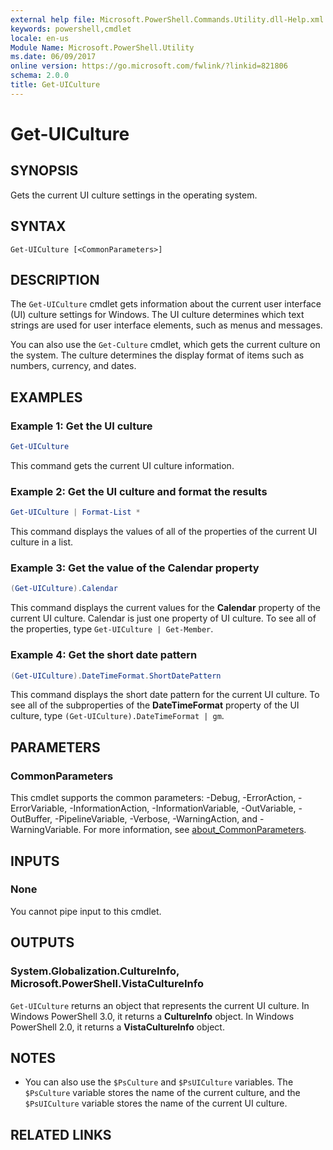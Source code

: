 ```yaml
---
external help file: Microsoft.PowerShell.Commands.Utility.dll-Help.xml
keywords: powershell,cmdlet
locale: en-us
Module Name: Microsoft.PowerShell.Utility
ms.date: 06/09/2017
online version: https://go.microsoft.com/fwlink/?linkid=821806
schema: 2.0.0
title: Get-UICulture
---
```

# Get-UICulture

## SYNOPSIS
Gets the current UI culture settings in the operating system.

## SYNTAX

```
Get-UICulture [<CommonParameters>]
```

## DESCRIPTION

The `Get-UICulture` cmdlet gets information about the current user interface (UI) culture settings
for Windows.
The UI culture determines which text strings are used for user interface elements, such as menus and
messages.

You can also use the `Get-Culture` cmdlet, which gets the current culture on the system.
The culture determines the display format of items such as numbers, currency, and dates.

## EXAMPLES

### Example 1: Get the UI culture

```powershell
Get-UICulture
```

This command gets the current UI culture information.

### Example 2: Get the UI culture and format the results

```powershell
Get-UICulture | Format-List *
```

This command displays the values of all of the properties of the current UI culture in a list.

### Example 3: Get the value of the Calendar property

```powershell
(Get-UICulture).Calendar
```

This command displays the current values for the **Calendar** property of the current UI culture.
Calendar is just one property of UI culture.
To see all of the properties, type `Get-UICulture | Get-Member`.

### Example 4: Get the short date pattern

```powershell
(Get-UICulture).DateTimeFormat.ShortDatePattern
```

This command displays the short date pattern for the current UI culture.
To see all of the subproperties of the **DateTimeFormat** property of the UI culture, type
`(Get-UICulture).DateTimeFormat | gm`.

## PARAMETERS

### CommonParameters

This cmdlet supports the common parameters: -Debug, -ErrorAction, -ErrorVariable,
-InformationAction, -InformationVariable, -OutVariable, -OutBuffer, -PipelineVariable, -Verbose,
-WarningAction, and -WarningVariable. For more information, see [about_CommonParameters](../Microsoft.PowerShell.Core/About/about_CommonParameters.md).

## INPUTS

### None

You cannot pipe input to this cmdlet.

## OUTPUTS

### System.Globalization.CultureInfo, Microsoft.PowerShell.VistaCultureInfo

`Get-UICulture` returns an object that represents the current UI culture.
In Windows PowerShell 3.0, it returns a **CultureInfo** object.
In Windows PowerShell 2.0, it returns a **VistaCultureInfo** object.

## NOTES

- You can also use the `$PsCulture` and `$PsUICulture` variables. The `$PsCulture` variable stores
  the name of the current culture, and the `$PsUICulture` variable stores the name of the current UI
  culture.

## RELATED LINKS
